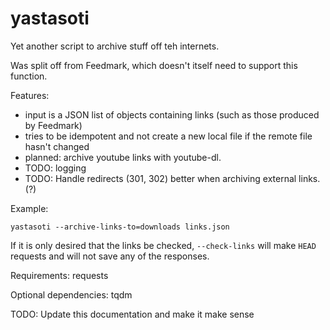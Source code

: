 yastasoti
=========

Yet another script to archive stuff off teh internets.

Was split off from Feedmark, which doesn't itself need to support this function.

Features:

*   input is a JSON list of objects containing links (such as those produced by Feedmark)
*   tries to be idempotent and not create a new local file if the remote file hasn't changed
*   planned: archive youtube links with youtube-dl.
*   TODO: logging
*   TODO: Handle redirects (301, 302) better when archiving external links.(?)

Example:
    
    yastasoti --archive-links-to=downloads links.json

If it is only desired that the links be checked, `--check-links` will
make `HEAD` requests and will not save any of the responses.

Requirements: requests

Optional dependencies: tqdm

TODO: Update this documentation and make it make sense
